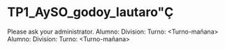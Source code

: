# TP1_AySO_godoy_lautaro"Ç


Please ask your administrator.
Alumno: <Lautaro-Godoy>
Division: <Division-113>
Turno: <Turno-mañana>
Alumno: <Lautaro-Godoy>
Division: <Division-113>
Turno: <Turno-mañana>
